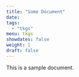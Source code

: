 ```yaml
---
title: "Some Document"
date:
tags:
  - "tkgs"
menu: tkgs
showdates: false
weight: 1
draft: false
---
```

This is a sample document.
